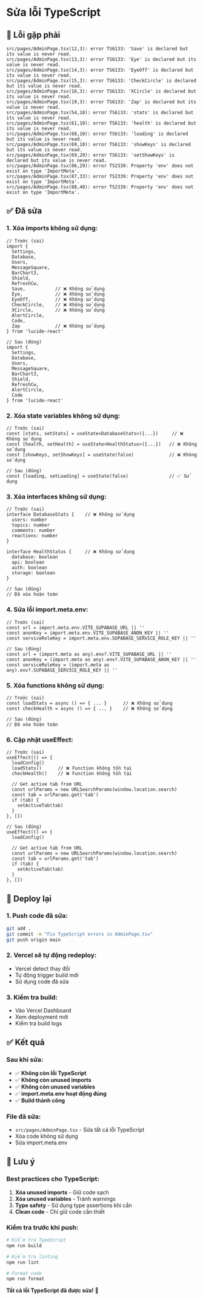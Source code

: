 # Sửa lỗi TypeScript

## 🐛 Lỗi gặp phải

```
src/pages/AdminPage.tsx(12,3): error TS6133: 'Save' is declared but its value is never read.
src/pages/AdminPage.tsx(13,3): error TS6133: 'Eye' is declared but its value is never read.
src/pages/AdminPage.tsx(14,3): error TS6133: 'EyeOff' is declared but its value is never read.
src/pages/AdminPage.tsx(15,3): error TS6133: 'CheckCircle' is declared but its value is never read.
src/pages/AdminPage.tsx(16,3): error TS6133: 'XCircle' is declared but its value is never read.
src/pages/AdminPage.tsx(19,3): error TS6133: 'Zap' is declared but its value is never read.
src/pages/AdminPage.tsx(54,10): error TS6133: 'stats' is declared but its value is never read.
src/pages/AdminPage.tsx(61,10): error TS6133: 'health' is declared but its value is never read.
src/pages/AdminPage.tsx(68,10): error TS6133: 'loading' is declared but its value is never read.
src/pages/AdminPage.tsx(69,10): error TS6133: 'showKeys' is declared but its value is never read.
src/pages/AdminPage.tsx(69,20): error TS6133: 'setShowKeys' is declared but its value is never read.
src/pages/AdminPage.tsx(86,29): error TS2339: Property 'env' does not exist on type 'ImportMeta'.
src/pages/AdminPage.tsx(87,33): error TS2339: Property 'env' does not exist on type 'ImportMeta'.
src/pages/AdminPage.tsx(88,40): error TS2339: Property 'env' does not exist on type 'ImportMeta'.
```

## ✅ Đã sửa

### **1. Xóa imports không sử dụng:**
```tsx
// Trước (sai)
import { 
  Settings, 
  Database, 
  Users, 
  MessageSquare, 
  BarChart3, 
  Shield, 
  RefreshCw,
  Save,           // ❌ Không sử dụng
  Eye,            // ❌ Không sử dụng
  EyeOff,         // ❌ Không sử dụng
  CheckCircle,    // ❌ Không sử dụng
  XCircle,        // ❌ Không sử dụng
  AlertCircle,
  Code,
  Zap             // ❌ Không sử dụng
} from 'lucide-react'

// Sau (đúng)
import { 
  Settings, 
  Database, 
  Users, 
  MessageSquare, 
  BarChart3, 
  Shield, 
  RefreshCw,
  AlertCircle,
  Code
} from 'lucide-react'
```

### **2. Xóa state variables không sử dụng:**
```tsx
// Trước (sai)
const [stats, setStats] = useState<DatabaseStats>({...})     // ❌ Không sử dụng
const [health, setHealth] = useState<HealthStatus>({...})   // ❌ Không sử dụng
const [showKeys, setShowKeys] = useState(false)             // ❌ Không sử dụng

// Sau (đúng)
const [loading, setLoading] = useState(false)               // ✅ Sử dụng
```

### **3. Xóa interfaces không sử dụng:**
```tsx
// Trước (sai)
interface DatabaseStats {    // ❌ Không sử dụng
  users: number
  topics: number
  comments: number
  reactions: number
}

interface HealthStatus {     // ❌ Không sử dụng
  database: boolean
  api: boolean
  auth: boolean
  storage: boolean
}

// Sau (đúng)
// Đã xóa hoàn toàn
```

### **4. Sửa lỗi import.meta.env:**
```tsx
// Trước (sai)
const url = import.meta.env.VITE_SUPABASE_URL || ''
const anonKey = import.meta.env.VITE_SUPABASE_ANON_KEY || ''
const serviceRoleKey = import.meta.env.SUPABASE_SERVICE_ROLE_KEY || ''

// Sau (đúng)
const url = (import.meta as any).env?.VITE_SUPABASE_URL || ''
const anonKey = (import.meta as any).env?.VITE_SUPABASE_ANON_KEY || ''
const serviceRoleKey = (import.meta as any).env?.SUPABASE_SERVICE_ROLE_KEY || ''
```

### **5. Xóa functions không sử dụng:**
```tsx
// Trước (sai)
const loadStats = async () => { ... }      // ❌ Không sử dụng
const checkHealth = async () => { ... }    // ❌ Không sử dụng

// Sau (đúng)
// Đã xóa hoàn toàn
```

### **6. Cập nhật useEffect:**
```tsx
// Trước (sai)
useEffect(() => {
  loadConfig()
  loadStats()      // ❌ Function không tồn tại
  checkHealth()    // ❌ Function không tồn tại
  
  // Get active tab from URL
  const urlParams = new URLSearchParams(window.location.search)
  const tab = urlParams.get('tab')
  if (tab) {
    setActiveTab(tab)
  }
}, [])

// Sau (đúng)
useEffect(() => {
  loadConfig()
  
  // Get active tab from URL
  const urlParams = new URLSearchParams(window.location.search)
  const tab = urlParams.get('tab')
  if (tab) {
    setActiveTab(tab)
  }
}, [])
```

## 🚀 Deploy lại

### **1. Push code đã sửa:**
```bash
git add .
git commit -m "Fix TypeScript errors in AdminPage.tsx"
git push origin main
```

### **2. Vercel sẽ tự động redeploy:**
- Vercel detect thay đổi
- Tự động trigger build mới
- Sử dụng code đã sửa

### **3. Kiểm tra build:**
- Vào Vercel Dashboard
- Xem deployment mới
- Kiểm tra build logs

## ✅ Kết quả

### **Sau khi sửa:**
- ✅ **Không còn lỗi TypeScript**
- ✅ **Không còn unused imports**
- ✅ **Không còn unused variables**
- ✅ **import.meta.env hoạt động đúng**
- ✅ **Build thành công**

### **File đã sửa:**
- `src/pages/AdminPage.tsx` - Sửa tất cả lỗi TypeScript
- Xóa code không sử dụng
- Sửa import.meta.env

## 🎯 Lưu ý

### **Best practices cho TypeScript:**
1. **Xóa unused imports** - Giữ code sạch
2. **Xóa unused variables** - Tránh warnings
3. **Type safety** - Sử dụng type assertions khi cần
4. **Clean code** - Chỉ giữ code cần thiết

### **Kiểm tra trước khi push:**
```bash
# Kiểm tra TypeScript
npm run build

# Kiểm tra linting
npm run lint

# Format code
npm run format
```

**Tất cả lỗi TypeScript đã được sửa!** 🎉
